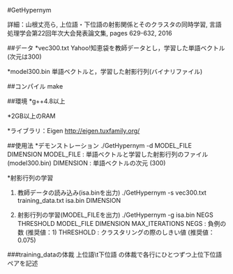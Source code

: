 #GetHypernym

詳細：山根丈亮ら, 上位語・下位語の射影関係とそのクラスタの同時学習, 言語処理学会第22回年次大会発表論文集, pages 629-632, 2016

##データ
*vec300.txt
Yahoo!知恵袋を教師データとし，学習した単語ベクトル (次元は300)

*model300.bin
単語ベクトルと，学習した射影行列(バイナリファイル)


##コンパイル
make


##環境
*g++4.8以上

*2GB以上のRAM

*ライブラリ：Eigen <http://eigen.tuxfamily.org/>


##使用法
*デモンストレーション
./GetHypernym -d MODEL_FILE DIMENSION
MODEL_FILE : 単語ベクトルと学習した射影行列のファイル (model300.bin)
DIMENSION : 単語ベクトルの次元 (300)   

*射影行列の学習
1. 教師データの読み込み(isa.binを出力)
   ./GetHypernym -s vec300.txt training_data.txt isa.bin  DIMENSION

2. 射影行列の学習(MODEL_FILEを出力)
   ./GetHypernym -g isa.bin NEGS THRESHOLD MODEL_FILE DIMENSION MAX_ITERATIONS
   NEGS : 負例の数 (推奨値：1)
   THRESHOLD : クラスタリングの際のしきい値 (推奨値：0.075)


###training_dataの体裁
上位語\t下位語
の体裁で各行にひとつずつ上位下位語ペアを記述
